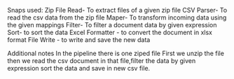 Snaps used:
Zip File Read- To extract files of a given zip file
CSV Parser- To read the csv data from the zip file 
Maper- To transform incoming data using the given mappings
Filter- To filter a document data by given expression
Sort- to sort the data
Excel Formatter - to convert the document in xlsx format
File Write - to write and save the new data

Additional notes
In the pipeline there is one ziped file 
First we unzip the file then we read the csv document in that file,filter the
data by given expression sort the data and save in new csv file.
